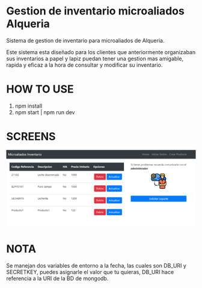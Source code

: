 # Gestion de inventario microaliados Alqueria
Sistema de gestion de inventario para microaliados de Alqueria.

Este sistema esta diseñado para los clientes que anteriormente organizaban sus inventarios a papel y lapiz puedan tener una gestion mas amigable, rapida y eficaz a la hora de consultar y modificar su inventario.

# HOW TO USE

1. npm install
2. npm start | npm run dev

# SCREENS

![LIST PRODUCTS](https://github.com/Se1juro/microaliadosalqueria/blob/master/screens/Screenshot_1.png?raw=true)

# NOTA
Se manejan dos variables de entorno a la fecha, las cuales son DB_URI y SECRETKEY, puedes asignarle el valor que tu quieras, DB_URI hace referencia a la URI de la BD de mongodb.
